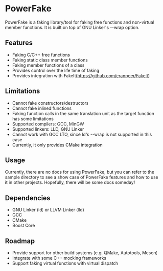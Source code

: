 PowerFake
=============
PowerFake is a faking library/tool for faking free functions and non-virtual
member functions. It is built on top of GNU Linker's --wrap option.

## Features
* Faking C/C++ free functions
* Faking static class member functions
* Faking member functions of a class
* Provides control over the life time of faking
* Provides integration with FakeIt(https://github.com/eranpeer/FakeIt)

## Limitations
* Cannot fake constructors/destructors
* Cannot fake inlined functions
* Faking function calls in the same translation unit as the target function has
some limitations
* Supported compilers: GCC, MinGW
* Supported linkers: LLD, GNU Linker
* Cannot work with GCC LTO, since ld's --wrap is not supported in this case
* Currently, it only provides CMake integration

## Usage
Currently, there are no docs for using PowerFake, but you can refer to the sample
directory to see a show case of PowerFake features and how to use it in other
projects. Hopefully, there will be some docs someday!

## Dependencies
* GNU Linker (ld) or LLVM Linker (lld)
* GCC
* CMake
* Boost Core

## Roadmap
* Provide support for other build systems (e.g. QMake, Autotools, Meson)
* Integrate with some C++ mocking frameworks
* Support faking virtual functions with virtual dispatch
